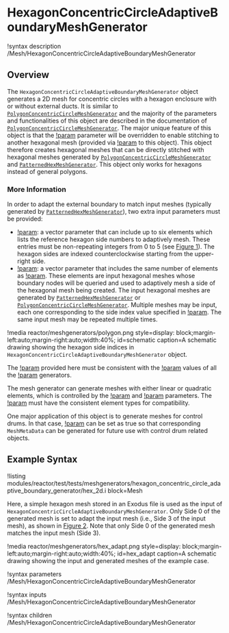 # HexagonConcentricCircleAdaptiveBoundaryMeshGenerator

!syntax description /Mesh/HexagonConcentricCircleAdaptiveBoundaryMeshGenerator

## Overview

The `HexagonConcentricCircleAdaptiveBoundaryMeshGenerator` object generates a 2D mesh for concentric circles with a hexagon enclosure with or without external ducts. It is similar to [`PolygonConcentricCircleMeshGenerator`](/PolygonConcentricCircleMeshGenerator.md) and the majority of the parameters and functionalities of this object are described in the documentation of [`PolygonConcentricCircleMeshGenerator`](/PolygonConcentricCircleMeshGenerator.md). The major unique feature of this object is that the [!param](/Mesh/HexagonConcentricCircleAdaptiveBoundaryMeshGenerator/num_sectors_per_side) parameter will be overridden to enable stitching to another hexagonal mesh (provided via [!param](/Mesh/HexagonConcentricCircleAdaptiveBoundaryMeshGenerator/meshes_to_adapt_to) to this object). This object therefore creates hexagonal meshes that can be directly stitched with hexagonal meshes generated by [`PolygonConcentricCircleMeshGenerator`](/PolygonConcentricCircleMeshGenerator.md) and [`PatternedHexMeshGenerator`](/PatternedHexMeshGenerator.md). This object only works for hexagons instead of general polygons.

### More Information

In order to adapt the external boundary to match input meshes (typically generated by [`PatternedHexMeshGenerator`](/PatternedHexMeshGenerator.md)), two extra input parameters must be provided:

- [!param](/Mesh/HexagonConcentricCircleAdaptiveBoundaryMeshGenerator/sides_to_adapt): a vector parameter that can include up to six elements which lists the reference hexagon side numbers to adaptively mesh. These entries must be non-repeating integers from 0 to 5 (see [Figure 1](#schematic)). The hexagon sides are indexed counterclockwise starting from the upper-right side.
- [!param](/Mesh/HexagonConcentricCircleAdaptiveBoundaryMeshGenerator/meshes_to_adapt_to): a vector parameter that includes the same number of elements as [!param](/Mesh/HexagonConcentricCircleAdaptiveBoundaryMeshGenerator/sides_to_adapt). These elements are input hexagonal meshes whose boundary nodes will be queried and used to adaptively mesh a side of the hexagonal mesh being created. The input hexagonal meshes are generated by [`PatternedHexMeshGenerator`](/PatternedHexMeshGenerator.md) or [`PolygonConcentricCircleMeshGenerator`](/PolygonConcentricCircleMeshGenerator.md). Multiple meshes may be input, each one corresponding to the side index value specified in [!param](/Mesh/HexagonConcentricCircleAdaptiveBoundaryMeshGenerator/sides_to_adapt). The same input mesh may be repeated multiple times.

!media reactor/meshgenerators/polygon.png
      style=display: block;margin-left:auto;margin-right:auto;width:40%;
      id=schematic
      caption=A schematic drawing showing the hexagon side indices in `HexagonConcentricCircleAdaptiveBoundaryMeshGenerator` object.

The [!param](/Mesh/HexagonConcentricCircleAdaptiveBoundaryMeshGenerator/hexagon_size) provided here must be consistent with the [!param](/Mesh/HexagonConcentricCircleAdaptiveBoundaryMeshGenerator/hexagon_size) values of all the [!param](/Mesh/HexagonConcentricCircleAdaptiveBoundaryMeshGenerator/meshes_to_adapt_to) generators.

The mesh generator can generate meshes with either linear or quadratic elements, which is controlled by the [!param](/Mesh/HexagonConcentricCircleAdaptiveBoundaryMeshGenerator/tri_element_type) and [!param](/Mesh/HexagonConcentricCircleAdaptiveBoundaryMeshGenerator/quad_element_type) parameters. The [!param](/Mesh/HexagonConcentricCircleAdaptiveBoundaryMeshGenerator/meshes_to_adapt_to) must have the consistent element types for compatibility.

One major application of this object is to generate meshes for control drums. In that case, [!param](/Mesh/HexagonConcentricCircleAdaptiveBoundaryMeshGenerator/is_control_drum) can be set as true so that corresponding `MeshMetaData` can be generated for future use with control drum related objects.

## Example Syntax

!listing modules/reactor/test/tests/meshgenerators/hexagon_concentric_circle_adaptive_boundary_generator/hex_2d.i block=Mesh

Here, a simple hexagon mesh stored in an Exodus file is used as the input of `HexagonConcentricCircleAdaptiveBoundaryMeshGenerator`. Only Side 0 of the generated mesh is set to adapt the input mesh (i.e., Side 3 of the input mesh), as shown in [Figure 2](#hex_adapt). Note that only Side 0 of the generated mesh matches the input mesh (Side 3).

!media reactor/meshgenerators/hex_adapt.png
      style=display: block;margin-left:auto;margin-right:auto;width:40%;
      id=hex_adapt
      caption=A schematic drawing showing the input and generated meshes of the example case.

!syntax parameters /Mesh/HexagonConcentricCircleAdaptiveBoundaryMeshGenerator

!syntax inputs /Mesh/HexagonConcentricCircleAdaptiveBoundaryMeshGenerator

!syntax children /Mesh/HexagonConcentricCircleAdaptiveBoundaryMeshGenerator
